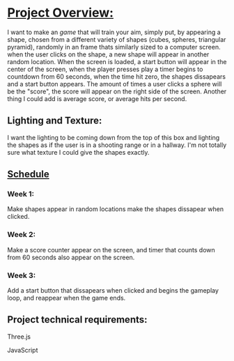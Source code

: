 # <ins>Project Overview:</ins>
I want to make an _game_ that will train your aim, simply put, by appearing a shape, chosen from a different variety of shapes (cubes, spheres, triangular pyramid), randomly in an frame thats similarly sized to a computer screen. when the user clicks on the shape, a new shape will appear in another random location.
When the screen is loaded, a start button will appear in the center of the screen, when the player presses play a timer begins to countdown from 60 seconds, when the time hit zero, the shapes dissapears and a start button appears. 
The amount of times a user clicks a sphere will be the "score", the score will appear on the right side of the screen. Another thing I could add is average score, or average hits per second.

## Lighting and Texture:
I want the lighting to be coming down from the top of this box and lighting the shapes as if the user is in a shooting range or in a hallway. I'm not totally sure what texture I could give the shapes exactly.

## <ins>Schedule</ins>

### Week 1:
Make shapes appear in random locations make the shapes dissapear when clicked.

### Week 2:
Make a score counter appear on the screen, and timer that counts down from 60 seconds also appear on the screen.

### Week 3: 
Add a start button that dissapears when clicked and begins the gameplay loop, and reappear when the game ends.

## Project technical requirements:
Three.js

JavaScript
